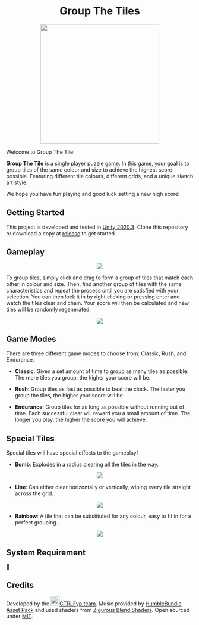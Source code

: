 
<div align="center">
    <h1>Group The Tiles</h1>
    <img src="https://user-images.githubusercontent.com/11955347/210160548-fa98aff2-7e4d-4f7b-b690-5e180fcf9f7c.png" width="320" height="auto">
</div>

Welcome to Group The Tile!


<b>Group The Tile</b> is a single player puzzle game. In this game, your goal is to group tiles of the same colour and size to achieve the highest score possible. Featuring different tile colours, different grids, and a unique sketch art style. 

We hope you have fun playing and good luck setting a new high score!


## Getting Started
This project is developed and tested in [Unity 2020.3](https://unity.com/releases/editor/whats-new/2020.3.0). Clone this repository or download a copy at [release](https://github.com/Ctrlfyp/group-the-tiles/releases/tag/v1.0.0) to get started.

## Gameplay

<div align="center">
<img src="https://user-images.githubusercontent.com/11955347/210160574-f874d2fa-51b9-41fb-9a33-f5317b373640.gif">
</div>

To group tiles, simply click and drag to form a group of tiles that match each other in colour and size. Then, find another group of tiles with the same characteristics and repeat the process until you are satisfied with your selection.
You can then lock it in by right clicking or pressing enter and watch the tiles clear and chain. Your score will then be calculated and new tiles will be randomly regenerated.

<div align="center">
<img src="https://user-images.githubusercontent.com/11955347/210160586-2070fbea-793d-410e-b359-e7cd8913a55b.gif">
</div>


## Game Modes

There are three different game modes to choose from: Classic, Rush, and Endurance.

- <b>Classic</b>: Given a set amount of time to group as many tiles as possible. The more tiles you group, the higher your score will be.

- <b>Rush</b>: Group tiles as fast as possible to beat the clock. The faster you group the tiles, the higher your score will be.

- <b>Endurance</b>: Group tiles for as long as possible without running out of time. Each successful clear will reward you a small amount of time. The longer you play, the higher the score you will achieve.


## Special Tiles

Special tiles will have special effects to the gameplay!

- <b>Bomb</b>: Explodes in a radius clearing all the tiles in the way.
<div align="center"><img src="https://user-images.githubusercontent.com/11955347/210160593-7f37f554-49f7-4746-9c60-134257bd9ce9.gif"></div>

- <b>Line</b>: Can either clear horizontally or vertically, wiping every tile straight across the grid.
<div align="center"><img src="https://user-images.githubusercontent.com/11955347/210160602-6877d7de-b546-45e4-bb5c-95a60cf67a90.gif"></div>

- <b>Rainbow</b>: A tile that can be substituted for any colour, easy to fit in for a perfect grouping.
<div align="center"><img src="https://user-images.githubusercontent.com/11955347/210160605-8320e89e-2533-48da-9bcf-aa415d3a9312.gif"></div>

## System Requirement
:cookie:


## Credits
Developed by the [<img src="https://playritus.b-cdn.net/assets/redux/ctrl.png" height="24">CTRLFyp team](https://ctrlfyp.com/). Music provided by [HumbleBundle Asset Pack](https://humblebundle.com/) and used shaders from [Zigurous Blend Shaders](https://github.com/zigurous/unity-blend-shaders). Open sourced under [MIT](https://example.com/).

